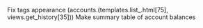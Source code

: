 Fix tags appearance (accounts.(templates.list_.html[75], views.get_history[35]))
Make summary table of account balances
